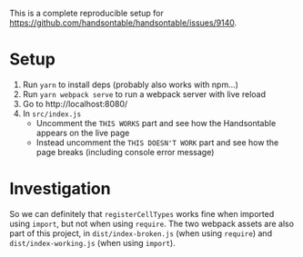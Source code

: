 This is a complete reproducible setup for https://github.com/handsontable/handsontable/issues/9140.

# Setup

1. Run `yarn` to install deps (probably also works with npm...)
2. Run `yarn webpack serve` to run a webpack server with live reload
3. Go to http://localhost:8080/
4. In `src/index.js`
   - Uncomment the `THIS WORKS` part and see how the Handsontable appears on the live page
   - Instead uncomment the `THIS DOESN'T WORK` part and see how the page breaks (including console error message)

# Investigation

So we can definitely that `registerCellTypes` works fine when imported using `import`, but not when using `require`.
The two webpack assets are also part of this project, in `dist/index-broken.js` (when using `require`) and `dist/index-working.js` (when using `import`).
